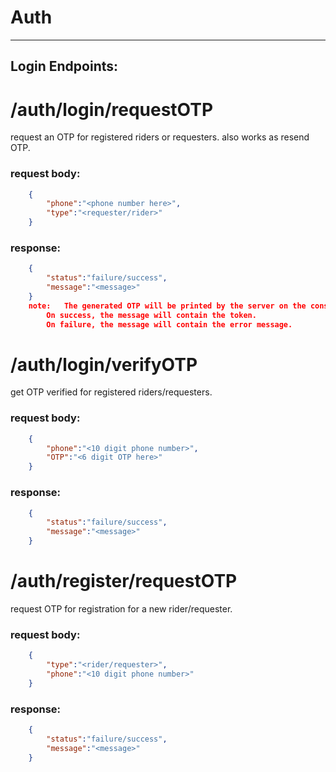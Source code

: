 # Auth
-------------------

## Login Endpoints:

#  /auth/login/requestOTP<br>
 request an OTP for registered riders or requesters. also works as resend OTP.

### request body:
```json
	{
		"phone":"<phone number here>",
		"type":"<requester/rider>"
	}
```
### response:
```json
	{
		"status":"failure/success",
		"message":"<message>"
	}
 	note: 	The generated OTP will be printed by the server on the console.
		On success, the message will contain the token.
		On failure, the message will contain the error message.
```


#  /auth/login/verifyOTP<br>
get OTP verified for registered riders/requesters.

### request body:
```json
	{
		"phone":"<10 digit phone number>",
		"OTP":"<6 digit OTP here>"
	}
```
### response:
```json
	{
		"status":"failure/success",
		"message":"<message>"
	}
```
#  /auth/register/requestOTP<br>
request OTP for registration for a new rider/requester.

### request body:
```json
	{
		"type":"<rider/requester>",
		"phone":"<10 digit phone number>"
	}
```
### response:
```json
	{
		"status":"failure/success",
		"message":"<message>"
	}
```
